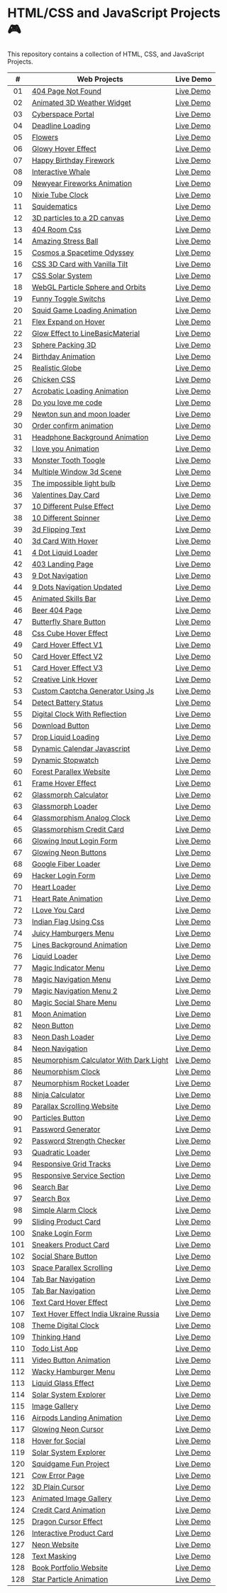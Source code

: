 # HTML/CSS and JavaScript Projects 🎮

This repository contains a collection of HTML, CSS, and JavaScript Projects.

|  #  | Web Projects                                                                                                                               | Live Demo                                                                                          |
| :-: | ------------------------------------------------------------------------------------------------------------------------------------------ | -------------------------------------------------------------------------------------------------- |
| 01  | [404 Page Not Found](https://github.com/codetap-org/web-projects/tree/main/01-404-Page-Not-Found)                                          | [Live Demo](https://codetap-org.github.io/web-projects/01-404-Page-Not-Found/)                     |
| 02  | [Animated 3D Weather Widget](https://github.com/codetap-org/web-projects/tree/main/02-Animated-3D-Weather-Widget)                          | [Live Demo](https://codetap-org.github.io/web-projects/02-Animated-3D-Weather-Widget/)             |
| 03  | [Cyberspace Portal](https://github.com/codetap-org/web-projects/tree/main/03-Cyberspace-Portal)                                            | [Live Demo](https://codetap-org.github.io/web-projects/03-Cyberspace-Portal/)                      |
| 04  | [Deadline Loading](https://github.com/codetap-org/web-projects/tree/main/04-Deadline-Loading)                                              | [Live Demo](https://codetap-org.github.io/web-projects/04-Deadline-Loading/)                       |
| 05  | [Flowers](https://github.com/codetap-org/web-projects/tree/main/05-Flowers)                                                                | [Live Demo](https://codetap-org.github.io/web-projects/05-Flowers/)                                |
| 06  | [Glowy Hover Effect](https://github.com/codetap-org/web-projects/tree/main/06-Glowy-Hover-Effect)                                          | [Live Demo](https://codetap-org.github.io/web-projects/06-Glowy-Hover-Effect/)                     |
| 07  | [Happy Birthday Firework](https://github.com/codetap-org/web-projects/tree/main/07-Happy-Birthday-Firework)                                | [Live Demo](https://codetap-org.github.io/web-projects/07-Happy-Birthday-Firework/)                |
| 08  | [Interactive Whale](https://github.com/codetap-org/web-projects/tree/main/08-Interactive-Whale)                                            | [Live Demo](https://codetap-org.github.io/web-projects/08-Interactive-Whale/)                      |
| 09  | [Newyear Fireworks Animation](https://github.com/codetap-org/web-projects/tree/main/09-Newyear-Fireworks-Animation)                        | [Live Demo](https://codetap-org.github.io/web-projects/09-Newyear-Fireworks-Animation/)            |
| 10  | [Nixie Tube Clock](https://github.com/codetap-org/web-projects/tree/main/10-Nixie-Tube-Clock)                                              | [Live Demo](https://codetap-org.github.io/web-projects/10-Nixie-Tube-Clock/)                       |
| 11  | [Squidematics](https://github.com/codetap-org/web-projects/tree/main/11-Squidematics)                                                      | [Live Demo](https://codetap-org.github.io/web-projects/11-Squidematics/)                           |
| 12  | [3D particles to a 2D canvas](https://github.com/codetap-org/web-projects/tree/main/12-3D-particles-to-a-2D-canvas)                        | [Live Demo](https://codetap-org.github.io/web-projects/12-3D-particles-to-a-2D-canvas/)            |
| 13  | [404 Room Css](https://github.com/codetap-org/web-projects/tree/main/13-404-room-css)                                                      | [Live Demo](https://codetap-org.github.io/web-projects/13-404-room-css/)                           |
| 14  | [Amazing Stress Ball](https://github.com/codetap-org/web-projects/tree/main/14-Amazing-Stress-Ball)                                        | [Live Demo](https://codetap-org.github.io/web-projects/14-Amazing-Stress-Ball/)                    |
| 15  | [Cosmos a Spacetime Odyssey](https://github.com/codetap-org/web-projects/tree/main/15-cosmos-a-spacetime-odyssey)                          | [Live Demo](https://codetap-org.github.io/web-projects/15-cosmos-a-spacetime-odyssey/)             |
| 16  | [CSS 3D Card with Vanilla Tilt](https://github.com/codetap-org/web-projects/tree/main/16-CSS-3D-Card-with-Vanilla-Tilt)                    | [Live Demo](https://codetap-org.github.io/web-projects/16-CSS-3D-Card-with-Vanilla-Tilt/)          |
| 17  | [CSS Solar System](https://github.com/codetap-org/web-projects/tree/main/17-Css-Solar-System)                                              | [Live Demo](https://codetap-org.github.io/web-projects/17-Css-Solar-System/)                       |
| 18  | [WebGL Particle Sphere and Orbits](https://github.com/codetap-org/web-projects/tree/main/18-WebGL-Particle-Sphere-and-Orbits)              | [Live Demo](https://codetap-org.github.io/web-projects/18-WebGL-Particle-Sphere-and-Orbits/)       |
| 19  | [Funny Toggle Switchs](https://github.com/codetap-org/web-projects/tree/main/19-Funny-Toggle-Switchs)                                      | [Live Demo](https://codetap-org.github.io/web-projects/19-Funny-Toggle-Switchs/)                   |
| 20  | [Squid Game Loading Animation](https://github.com/codetap-org/web-projects/tree/main/20-Squid-Game-Loading)                                | [Live Demo](https://codetap-org.github.io/web-projects/20-Squid-Game-Loading/)                     |
| 21  | [Flex Expand on Hover](https://github.com/codetap-org/web-projects/tree/main/21-Flex-Expand-on-Hover)                                      | [Live Demo](https://codetap-org.github.io/web-projects/21-Flex-Expand-on-Hover/)                   |
| 22  | [Glow Effect to LineBasicMaterial](https://github.com/codetap-org/web-projects/tree/main/22-Glow-Effect-to-LineBasicMaterial)              | [Live Demo](https://codetap-org.github.io/web-projects/22-Glow-Effect-to-LineBasicMaterial/)       |
| 23  | [Sphere Packing 3D](https://github.com/codetap-org/web-projects/tree/main/23-Sphere-Packing-3D)                                            | [Live Demo](https://codetap-org.github.io/web-projects/23-Sphere-Packing-3D/)                      |
| 24  | [Birthday Animation](https://github.com/codetap-org/web-projects/tree/main/24-Birthday-Animation)                                          | [Live Demo](https://codetap-org.github.io/web-projects/24-Birthday-Animation/)                     |
| 25  | [Realistic Globe](https://github.com/codetap-org/web-projects/tree/main/25-Realistic-Globe)                                                | [Live Demo](https://codetap-org.github.io/web-projects/25-Realistic-Globe/)                        |
| 26  | [Chicken CSS](https://github.com/codetap-org/web-projects/tree/main/26-Chicken-CSS)                                                        | [Live Demo](https://codetap-org.github.io/web-projects/26-Chicken-CSS/)                            |
| 27  | [Acrobatic Loading Animation](https://github.com/codetap-org/web-projects/tree/main/27-Acrobatic-Loading-Animation)                        | [Live Demo](https://codetap-org.github.io/web-projects/27-Acrobatic-Loading-Animation/)            |
| 28  | [Do you love me code](https://github.com/codetap-org/web-projects/tree/main/28-Do-you-love-me)                                             | [Live Demo](https://codetap-org.github.io/web-projects/28-Do-you-love-me/)                         |
| 29  | [Newton sun and moon loader](https://github.com/codetap-org/web-projects/tree/main/29-Newton-sun-and-moon-loader)                          | [Live Demo](https://codetap-org.github.io/web-projects/29-Newton-sun-and-moon-loader/)             |
| 30  | [Order confirm animation](https://github.com/codetap-org/web-projects/tree/main/30-Order-confirm-animation)                                | [Live Demo](https://codetap-org.github.io/web-projects/30-Order-confirm-animation/)                |
| 31  | [Headphone Background Animation](https://github.com/codetap-org/web-projects/tree/main/31-Headphone-Background-Animation)                  | [Live Demo](https://codetap-org.github.io/web-projects/31-Headphone-Background-Animation/)         |
| 32  | [I love you Animation](https://github.com/codetap-org/web-projects/tree/main/32-I-love-you-Animation)                                      | [Live Demo](https://codetap-org.github.io/web-projects/32-I-love-you-Animation/)                   |
| 33  | [Monster Tooth Toogle](https://github.com/codetap-org/web-projects/tree/main/33-Monster-Tooth-Toogle)                                      | [Live Demo](https://codetap-org.github.io/web-projects/33-Monster-Tooth-Toogle/)                   |
| 34  | [Multiple Window 3d Scene](https://github.com/codetap-org/web-projects/tree/main/34-Multiple-Window-3d-Scene)                              | [Live Demo](https://codetap-org.github.io/web-projects/34-Multiple-Window-3d-Scene/)               |
| 35  | [The impossible light bulb](https://github.com/codetap-org/web-projects/tree/main/35-The-impossible-light-bulb)                            | [Live Demo](https://codetap-org.github.io/web-projects/35-The-impossible-light-bulb/)              |
| 36  | [Valentines Day Card](https://github.com/codetap-org/web-projects/tree/main/36-Valentines-Day-Card)                                        | [Live Demo](https://codetap-org.github.io/web-projects/36-Valentines-Day-Card/)                    |
| 37  | [10 Different Pulse Effect](https://github.com/codetap-org/web-projects/tree/main/37-10-Different-Pulse-Effect)                            | [Live Demo](https://codetap-org.github.io/web-projects/37-10-Different-Pulse-Effect)               |
| 38  | [10 Different Spinner](https://github.com/codetap-org/web-projects/tree/main/38-10-Different-Spinner)                                      | [Live Demo](https://codetap-org.github.io/web-projects/38-10-Different-Spinner)                    |
| 39  | [3d Flipping Text](https://github.com/codetap-org/web-projects/tree/main/39-3d-Flipping-Text)                                              | [Live Demo](https://codetap-org.github.io/web-projects/39-3d-Flipping-Text)                        |
| 40  | [3d Card With Hover](https://github.com/codetap-org/web-projects/tree/main/40-3d-Card-With-Hover)                                          | [Live Demo](https://codetap-org.github.io/web-projects/40-3d-Card-With-Hover)                      |
| 41  | [4 Dot Liquid Loader](https://github.com/codetap-org/web-projects/tree/main/41-4-Dot-Liquid-Loader)                                        | [Live Demo](https://codetap-org.github.io/web-projects/41-4-Dot-Liquid-Loader)                     |
| 42  | [403 Landing Page](https://github.com/codetap-org/web-projects/tree/main/42-403-Landing-Page)                                              | [Live Demo](https://codetap-org.github.io/web-projects/42-403-Landing-Page)                        |
| 43  | [9 Dot Navigation](https://github.com/codetap-org/web-projects/tree/main/43-9-Dot-Navigation)                                              | [Live Demo](https://codetap-org.github.io/web-projects/43-9-Dot-Navigation)                        |
| 44  | [9 Dots Navigation Updated](https://github.com/codetap-org/web-projects/tree/main/44-9-Dots-Navigation-Updated)                            | [Live Demo](https://codetap-org.github.io/web-projects/44-9-Dots-Navigation-Updated)               |
| 45  | [Animated Skills Bar](https://github.com/codetap-org/web-projects/tree/main/45-Animated-Skills-Bar)                                        | [Live Demo](https://codetap-org.github.io/web-projects/45-Animated-Skills-Bar)                     |
| 46  | [Beer 404 Page](https://github.com/codetap-org/web-projects/tree/main/46-Beer-404-Page)                                                    | [Live Demo](https://codetap-org.github.io/web-projects/46-Beer-404-Page)                           |
| 47  | [Butterfly Share Button](https://github.com/codetap-org/web-projects/tree/main/47-Butterfly-Share-Button)                                  | [Live Demo](https://codetap-org.github.io/web-projects/47-Butterfly-Share-Button)                  |
| 48  | [Css Cube Hover Effect](https://github.com/codetap-org/web-projects/tree/main/48-Css-Cube-Hover-Effect)                                    | [Live Demo](https://codetap-org.github.io/web-projects/48-Css-Cube-Hover-Effect)                   |
| 49  | [Card Hover Effect V1](https://github.com/codetap-org/web-projects/tree/main/49-Card-Hover-Effect-V1)                                      | [Live Demo](https://codetap-org.github.io/web-projects/49-Card-Hover-Effect-V1)                    |
| 50  | [Card Hover Effect V2](https://github.com/codetap-org/web-projects/tree/main/50-Card-Hover-Effect-V2)                                      | [Live Demo](https://codetap-org.github.io/web-projects/50-Card-Hover-Effect-V2)                    |
| 51  | [Card Hover Effect V3](https://github.com/codetap-org/web-projects/tree/main/51-Card-Hover-Effect-V3)                                      | [Live Demo](https://codetap-org.github.io/web-projects/51-Card-Hover-Effect-V3)                    |
| 52  | [Creative Link Hover](https://github.com/codetap-org/web-projects/tree/main/52-Creative-Link-Hover)                                        | [Live Demo](https://codetap-org.github.io/web-projects/52-Creative-Link-Hover)                     |
| 53  | [Custom Captcha Generator Using Js](https://github.com/codetap-org/web-projects/tree/main/53-Custom-Captcha-Generator-Using-Js)            | [Live Demo](https://codetap-org.github.io/web-projects/53-Custom-Captcha-Generator-Using-Js)       |
| 54  | [Detect Battery Status](https://github.com/codetap-org/web-projects/tree/main/54-Detect-Battery-Status)                                    | [Live Demo](https://codetap-org.github.io/web-projects/54-Detect-Battery-Status)                   |
| 55  | [Digital Clock With Reflection](https://github.com/codetap-org/web-projects/tree/main/55-Digital-Clock-With-Reflection)                    | [Live Demo](https://codetap-org.github.io/web-projects/55-Digital-Clock-With-Reflection)           |
| 56  | [Download Button](https://github.com/codetap-org/web-projects/tree/main/56-Download-Button)                                                | [Live Demo](https://codetap-org.github.io/web-projects/56-Download-Button)                         |
| 57  | [Drop Liquid Loading](https://github.com/codetap-org/web-projects/tree/main/57-Drop-Liquid-Loading)                                        | [Live Demo](https://codetap-org.github.io/web-projects/57-Drop-Liquid-Loading)                     |
| 58  | [Dynamic Calendar Javascript](https://github.com/codetap-org/web-projects/tree/main/58-Dynamic-Calendar-Javascript)                        | [Live Demo](https://codetap-org.github.io/web-projects/58-Dynamic-Calendar-Javascript)             |
| 59  | [Dynamic Stopwatch](https://github.com/codetap-org/web-projects/tree/main/59-Dynamic-Stopwatch)                                            | [Live Demo](https://codetap-org.github.io/web-projects/59-Dynamic-Stopwatch)                       |
| 60  | [Forest Parallex Website](https://github.com/codetap-org/web-projects/tree/main/60-Forest-Parallex-Website)                                | [Live Demo](https://codetap-org.github.io/web-projects/60-Forest-Parallex-Website)                 |
| 61  | [Frame Hover Effect](https://github.com/codetap-org/web-projects/tree/main/61-Frame-Hover-Effect)                                          | [Live Demo](https://codetap-org.github.io/web-projects/61-Frame-Hover-Effect)                      |
| 62  | [Glassmorph Calculator](https://github.com/codetap-org/web-projects/tree/main/62-Glassmorph-Calculator)                                    | [Live Demo](https://codetap-org.github.io/web-projects/62-Glassmorph-Calculator)                   |
| 63  | [Glassmorph Loader](https://github.com/codetap-org/web-projects/tree/main/63-Glassmorph-Loader)                                            | [Live Demo](https://codetap-org.github.io/web-projects/63-Glassmorph-Loader)                       |
| 64  | [Glassmorphism Analog Clock](https://github.com/codetap-org/web-projects/tree/main/64-Glassmorphism-Analog-Clock)                          | [Live Demo](https://codetap-org.github.io/web-projects/64-Glassmorphism-Analog-Clock)              |
| 65  | [Glassmorphism Credit Card](https://github.com/codetap-org/web-projects/tree/main/65-Glassmorphism-Credit-Card)                            | [Live Demo](https://codetap-org.github.io/web-projects/65-Glassmorphism-Credit-Card)               |
| 66  | [Glowing Input Login Form](https://github.com/codetap-org/web-projects/tree/main/66-Glowing-Input-Login-Form)                              | [Live Demo](https://codetap-org.github.io/web-projects/66-Glowing-Input-Login-Form)                |
| 67  | [Glowing Neon Buttons](https://github.com/codetap-org/web-projects/tree/main/67-Glowing-Neon-Buttons)                                      | [Live Demo](https://codetap-org.github.io/web-projects/67-Glowing-Neon-Buttons)                    |
| 68  | [Google Fiber Loader](https://github.com/codetap-org/web-projects/tree/main/68-Google-Fiber-Loader)                                        | [Live Demo](https://codetap-org.github.io/web-projects/68-Google-Fiber-Loader)                     |
| 69  | [Hacker Login Form](https://github.com/codetap-org/web-projects/tree/main/69-Hacker-Login-Form)                                            | [Live Demo](https://codetap-org.github.io/web-projects/69-Hacker-Login-Form)                       |
| 70  | [Heart Loader](https://github.com/codetap-org/web-projects/tree/main/70-Heart-Loader)                                                      | [Live Demo](https://codetap-org.github.io/web-projects/70-Heart-Loader)                            |
| 71  | [Heart Rate Animation](https://github.com/codetap-org/web-projects/tree/main/71-Heart-Rate-Animation)                                      | [Live Demo](https://codetap-org.github.io/web-projects/71-Heart-Rate-Animation)                    |
| 72  | [I Love You Card](https://github.com/codetap-org/web-projects/tree/main/72-I-Love-You-Card)                                                | [Live Demo](https://codetap-org.github.io/web-projects/72-I-Love-You-Card)                         |
| 73  | [Indian Flag Using Css](https://github.com/codetap-org/web-projects/tree/main/73-Indian-Flag-Using-Css)                                    | [Live Demo](https://codetap-org.github.io/web-projects/73-Indian-Flag-Using-Css)                   |
| 74  | [Juicy Hamburgers Menu](https://github.com/codetap-org/web-projects/tree/main/74-Juicy-Hamburgers-Menu)                                    | [Live Demo](https://codetap-org.github.io/web-projects/74-Juicy-Hamburgers-Menu)                   |
| 75  | [Lines Background Animation](https://github.com/codetap-org/web-projects/tree/main/75-Lines-Background-Animation)                          | [Live Demo](https://codetap-org.github.io/web-projects/75-Lines-Background-Animation)              |
| 76  | [Liquid Loader](https://github.com/codetap-org/web-projects/tree/main/76-Liquid-Loader)                                                    | [Live Demo](https://codetap-org.github.io/web-projects/76-Liquid-Loader)                           |
| 77  | [Magic Indicator Menu](https://github.com/codetap-org/web-projects/tree/main/77-Magic-Indicator-Menu)                                      | [Live Demo](https://codetap-org.github.io/web-projects/77-Magic-Indicator-Menu)                    |
| 78  | [Magic Navigation Menu](https://github.com/codetap-org/web-projects/tree/main/78-Magic-Navigation-Menu)                                    | [Live Demo](https://codetap-org.github.io/web-projects/78-Magic-Navigation-Menu)                   |
| 79  | [Magic Navigation Menu 2](https://github.com/codetap-org/web-projects/tree/main/79-Magic-Navigation-Menu-2)                                | [Live Demo](https://codetap-org.github.io/web-projects/79-Magic-Navigation-Menu-2)                 |
| 80  | [Magic Social Share Menu](https://github.com/codetap-org/web-projects/tree/main/80-Magic-Social-Share-Menu)                                | [Live Demo](https://codetap-org.github.io/web-projects/80-Magic-Social-Share-Menu)                 |
| 81  | [Moon Animation](https://github.com/codetap-org/web-projects/tree/main/81-Moon-Animation)                                                  | [Live Demo](https://codetap-org.github.io/web-projects/81-Moon-Animation)                          |
| 82  | [Neon Button](https://github.com/codetap-org/web-projects/tree/main/82-Neon-Button)                                                        | [Live Demo](https://codetap-org.github.io/web-projects/82-Neon-Button)                             |
| 83  | [Neon Dash Loader](https://github.com/codetap-org/web-projects/tree/main/83-Neon-Dash-Loader)                                              | [Live Demo](https://codetap-org.github.io/web-projects/83-Neon-Dash-Loader)                        |
| 84  | [Neon Navigation](https://github.com/codetap-org/web-projects/tree/main/84-Neon-Navigation)                                                | [Live Demo](https://codetap-org.github.io/web-projects/84-Neon-Navigation)                         |
| 85  | [Neumorphism Calculator With Dark Light](https://github.com/codetap-org/web-projects/tree/main/85-Neumorphism-Calculator-With-Dark-light)  | [Live Demo](https://codetap-org.github.io/web-projects/85-Neumorphism-Calculator-With-Dark-light)  |
| 86  | [Neumorphism Clock](https://github.com/codetap-org/web-projects/tree/main/86-Neumorphism-Clock)                                            | [Live Demo](https://codetap-org.github.io/web-projects/86-Neumorphism-Clock)                       |
| 87  | [Neumorphism Rocket Loader](https://github.com/codetap-org/web-projects/tree/main/87-Neumorphism-Rocket-Loader)                            | [Live Demo](https://codetap-org.github.io/web-projects/87-Neumorphism-Rocket-Loader)               |
| 88  | [Ninja Calculator](https://github.com/codetap-org/web-projects/tree/main/88-Ninja-Calculator)                                              | [Live Demo](https://codetap-org.github.io/web-projects/88-Ninja-Calculator)                        |
| 89  | [Parallax Scrolling Website](https://github.com/codetap-org/web-projects/tree/main/89-Parallax-Scrolling-Website)                          | [Live Demo](https://codetap-org.github.io/web-projects/89-Parallax-Scrolling-Website)              |
| 90  | [Particles Button](https://github.com/codetap-org/web-projects/tree/main/90-Particles-Button)                                              | [Live Demo](https://codetap-org.github.io/web-projects/90-Particles-Button)                        |
| 91  | [Password Generator](https://github.com/codetap-org/web-projects/tree/main/91-Password-Generator)                                          | [Live Demo](https://codetap-org.github.io/web-projects/91-Password-Generator)                      |
| 92  | [Password Strength Checker](https://github.com/codetap-org/web-projects/tree/main/92-Password-Strength-Checker)                            | [Live Demo](https://codetap-org.github.io/web-projects/92-Password-Strength-Checker)               |
| 93  | [Quadratic Loader](https://github.com/codetap-org/web-projects/tree/main/93-Quadratic-Loader)                                              | [Live Demo](https://codetap-org.github.io/web-projects/93-Quadratic-Loader)                        |
| 94  | [Responsive Grid Tracks](https://github.com/codetap-org/web-projects/tree/main/94-Responsive-Grid-Tracks)                                  | [Live Demo](https://codetap-org.github.io/web-projects/94-Responsive-Grid-Tracks)                  |
| 95  | [Responsive Service Section](https://github.com/codetap-org/web-projects/tree/main/95-Responsive-Service-Section)                          | [Live Demo](https://codetap-org.github.io/web-projects/95-Responsive-Service-Section)              |
| 96  | [Search Bar](https://github.com/codetap-org/web-projects/tree/main/96-Search-Bar)                                                          | [Live Demo](https://codetap-org.github.io/web-projects/96-Search-Bar)                              |
| 97  | [Search Box](https://github.com/codetap-org/web-projects/tree/main/97-Search-Box)                                                          | [Live Demo](https://codetap-org.github.io/web-projects/97-Search-Box)                              |
| 98  | [Simple Alarm Clock](https://github.com/codetap-org/web-projects/tree/main/98-Simple-Alarm-Clock)                                          | [Live Demo](https://codetap-org.github.io/web-projects/98-Simple-Alarm-Clock)                      |
| 99  | [Sliding Product Card](https://github.com/codetap-org/web-projects/tree/main/99-Sliding-Product-Card)                                      | [Live Demo](https://codetap-org.github.io/web-projects/99-Sliding-Product-Card)                    |
| 100 | [Snake Login Form](https://github.com/codetap-org/web-projects/tree/main/100-Snake-Login-Form)                                             | [Live Demo](https://codetap-org.github.io/web-projects/100-Snake-Login-Form)                       |
| 101 | [Sneakers Product Card](https://github.com/codetap-org/web-projects/tree/main/101-Sneakers-Product-Card)                                   | [Live Demo](https://codetap-org.github.io/web-projects/101-Sneakers-Product-Card)                  |
| 102 | [Social Share Button](https://github.com/codetap-org/web-projects/tree/main/102-Social-Share-Button)                                       | [Live Demo](https://codetap-org.github.io/web-projects/102-Social-Share-Button)                    |
| 103 | [Space Parallex Scrolling](https://github.com/codetap-org/web-projects/tree/main/103-Space-Parallex-Scrolling)                             | [Live Demo](https://codetap-org.github.io/web-projects/103-Space-Parallex-Scrolling)               |
| 104 | [Tab Bar Navigation](https://github.com/codetap-org/web-projects/tree/main/104-Tab-Bar-Navigation)                                         | [Live Demo](https://codetap-org.github.io/web-projects/104-Tab-Bar-Navigation)                     |
| 105 | [Tab Bar Navigation](https://github.com/codetap-org/web-projects/tree/main/105-Tab-Bar-Navigation)                                         | [Live Demo](https://codetap-org.github.io/web-projects/105-Tab-Bar-Navigation)                     |
| 106 | [Text Card Hover Effect](https://github.com/codetap-org/web-projects/tree/main/106-Text-Card-Hover-Effect)                                 | [Live Demo](https://codetap-org.github.io/web-projects/106-Text-Card-Hover-Effect)                 |
| 107 | [Text Hover Effect India Ukraine Russia](https://github.com/codetap-org/web-projects/tree/main/107-Text-Hover-Effect-India-Ukraine-Russia) | [Live Demo](https://codetap-org.github.io/web-projects/107-Text-Hover-Effect-India-Ukraine-Russia) |
| 108 | [Theme Digital Clock](https://github.com/codetap-org/web-projects/tree/main/108-Theme-Digital-Clock)                                       | [Live Demo](https://codetap-org.github.io/web-projects/108-Theme-Digital-Clock)                    |
| 109 | [Thinking Hand](https://github.com/codetap-org/web-projects/tree/main/109-Thinking-Hand)                                                   | [Live Demo](https://codetap-org.github.io/web-projects/109-Thinking-Hand)                          |
| 110 | [Todo List App](https://github.com/codetap-org/web-projects/tree/main/110-Todo-List-App)                                                   | [Live Demo](https://codetap-org.github.io/web-projects/110-Todo-List-App)                          |
| 111 | [Video Button Animation](https://github.com/codetap-org/web-projects/tree/main/111-Video-Button-Animation)                                 | [Live Demo](https://codetap-org.github.io/web-projects/111-Video-Button-Animation)                 |
| 112 | [Wacky Hamburger Menu](https://github.com/codetap-org/web-projects/tree/main/112-Wacky-Hamburger-Menu)                                     | [Live Demo](https://codetap-org.github.io/web-projects/112-Wacky-Hamburger-Menu)                   |
| 113 | [Liquid Glass Effect](https://github.com/codetap-org/web-projects/tree/main/113-Liquid-Glass-Effect)                                       | [Live Demo](https://codetap-org.github.io/web-projects/113-Liquid-Glass-Effect)                    |
| 114 | [Solar System Explorer](https://github.com/codetap-org/web-projects/tree/main/114-Solar-System-Explorer)                                   | [Live Demo](https://codetap-org.github.io/web-projects/114-Solar-System-Explorer)                  |
| 115 | [Image Gallery](https://github.com/codetap-org/web-projects/tree/main/115-Image-Gallery)                                                   | [Live Demo](https://codetap-org.github.io/web-projects/115-Image-Gallery)                          |
| 116 | [Airpods Landing Animation](https://github.com/codetap-org/web-projects/tree/main/116-Airpods-Landing-Animation)                           | [Live Demo](https://codetap-org.github.io/web-projects/116-Airpods-Landing-Animation)              |
| 117 | [Glowing Neon Cursor](https://github.com/codetap-org/web-projects/tree/main/117-Glowing-Neon-Cursor)                                       | [Live Demo](https://codetap-org.github.io/web-projects/117-Glowing-Neon-Cursor)                    |
| 118 | [Hover for Social](https://github.com/codetap-org/web-projects/tree/main/118-Hover-for-Social)                                             | [Live Demo](https://codetap-org.github.io/web-projects/118-Hover-for-Social)                       |
| 119 | [Solar System Explorer](https://github.com/codetap-org/web-projects/tree/main/119-Solar-System-Explorer)                                   | [Live Demo](https://codetap-org.github.io/web-projects/119-Solar-System-Explorer)                  |
| 120 | [Squidgame Fun Project](https://github.com/codetap-org/web-projects/tree/main/120-Squidgame-Fun-Project)                                   | [Live Demo](https://codetap-org.github.io/web-projects/120-Squidgame-Fun-Project)                  |
| 121 | [Cow Error Page](https://github.com/codetap-org/web-projects/tree/main/121-Cow-Error-Page)                                                 | [Live Demo](https://codetap-org.github.io/web-projects/121-Cow-Error-Page)                         |
| 122 | [3D Plain Cursor](https://github.com/codetap-org/web-projects/tree/main/122-3d-Plain-Cursor)                                               | [Live Demo](https://codetap-org.github.io/web-projects/122-3d-Plain-Cursor)                        |
| 123 | [Animated Image Gallery](https://github.com/codetap-org/web-projects/tree/main/123-Animated-Image-Gallery)                                 | [Live Demo](https://codetap-org.github.io/web-projects/123-Animated-Image-Gallery)                 |
| 124 | [Credit Card Animation](https://github.com/codetap-org/web-projects/tree/main/124-Credit-Card-Animation)                                   | [Live Demo](https://codetap-org.github.io/web-projects/124-Credit-Card-Animation)                  |
| 125 | [Dragon Cursor Effect](https://github.com/codetap-org/web-projects/tree/main/125-Dragon-Cursor-Effect)                                     | [Live Demo](https://codetap-org.github.io/web-projects/125-Dragon-Cursor-Effect)                   |
| 126 | [Interactive Product Card](https://github.com/codetap-org/web-projects/tree/main/126-Interactive-Product-Card)                             | [Live Demo](https://codetap-org.github.io/web-projects/126-Interactive-Product-Card)               |
| 127 | [Neon Website](https://github.com/codetap-org/web-projects/tree/main/127-Neon-Website)                                                     | [Live Demo](https://codetap-org.github.io/web-projects/127-Neon-Website)                           |
| 128 | [Text Masking](https://github.com/codetap-org/web-projects/tree/main/128-Text-Masking)                                                     | [Live Demo](https://codetap-org.github.io/web-projects/128-Text-Masking)                           |
| 128 | [Book Portfolio Website](https://github.com/codetap-org/web-projects/tree/main/Book-Portfolio-Website)                                     | [Live Demo](https://codetap-org.github.io/web-projects/Book-Portfolio-Website)                     |
| 128 | [Star Particle Animation](https://github.com/codetap-org/web-projects/tree/main/132-Star-Particle-Animation)                               | [Live Demo](https://codetap-org.github.io/web-projects/132-Star-Particle-Animation)                |
